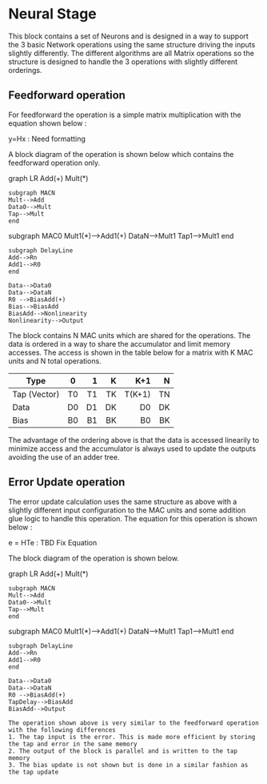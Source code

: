 # Neural Stage 

This block contains a set of Neurons and is designed in a way to support the 3 basic Network operations using the same structure 
driving the inputs slightly differently. The different algorithms are all Matrix operations so the structure is designed to handle the 3 
operations with slightly different orderings. 


## Feedforward operation

For feedforward the operation is a simple matrix multiplication with the equation shown below : 

y=Hx : Need formatting

A block diagram of the operation is shown below which contains the feedforward operation only. 

graph LR
    Add(+)
    Mult(*)

    subgraph MACN
    Mult-->Add
    Data0-->Mult
    Tap-->Mult
    end

   subgraph MAC0
    Mult1(*)-->Add1(+)
    DataN-->Mult1
    Tap1-->Mult1
    end
    
    subgraph DelayLine
    Add-->Rn
    Add1-->R0
    end

    Data-->Data0
    Data-->DataN
    R0 -->BiasAdd(+)
    Bias-->BiasAdd
    BiasAdd-->Nonlinearity
    Nonlinearity-->Output

The block contains N MAC units which are shared for the operations. The data is ordered in a way to share the accumulator and limit memory accesses. The access is shown in the table below for a matrix with K MAC units and N total operations. 

| Type          | 0       | 1      | K      | K+1     | N       |
| ------------- |:-------:| ------:| ------:| -------:| -------:|
| Tap (Vector)  | T0      |   T1   |   TK   | T(K+1)  | TN      |
| Data          | D0      |   D1   |   DK   | D0      | DK      |
| Bias          | B0      |   B1   |   BK   | B0      | BK      |

The advantage of the ordering above is that the data is accessed linearily to minimize access and the accumulator is always used to update the outputs avoiding the use of an adder tree. 

## Error Update operation

The error update calculation uses the same structure as above with a slightly different input configuration to the MAC units and some addition glue logic to handle this operation. The equation for this operation is shown below : 

e = HTe : TBD Fix Equation

The block diagram of the operation is shown below. 

graph LR
    Add(+)
    Mult(*)

    subgraph MACN
    Mult-->Add
    Data0-->Mult
    Tap-->Mult
    end

   subgraph MAC0
    Mult1(*)-->Add1(+)
    DataN-->Mult1
    Tap1-->Mult1
    end
    
    subgraph DelayLine
    Add-->Rn
    Add1-->R0
    end

    Data-->Data0
    Data-->DataN
    R0 -->BiasAdd(+)
    TapDelay-->BiasAdd
    BiasAdd-->Output
    
    The operation shown above is very similar to the feedforward operation with the following differences 
    1. The tap input is the error. This is made more efficient by storing the tap and error in the same memory
    2. The output of the block is parallel and is written to the tap memory
    3. The bias update is not shown but is done in a similar fashion as the tap update
